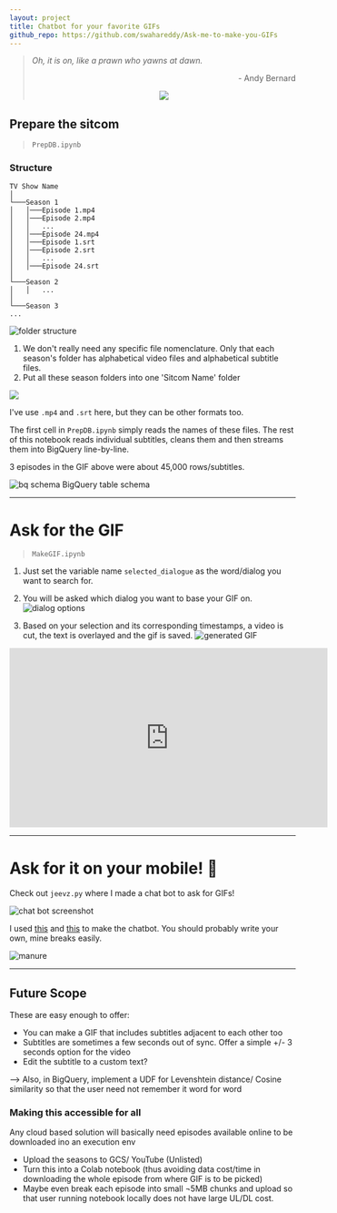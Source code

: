 ```yaml
---
layout: project
title: Chatbot for your favorite GIFs
github_repo: https://github.com/swahareddy/Ask-me-to-make-you-GIFs
---
```


<blockquote class="blockquote">
    <p class="mb-0"><i>Oh, it is on, like a prawn who yawns at dawn.</i></p>
    <p style="text-align:right;">- Andy Bernard</p>
    <center><img src="gifgenerator_images\prawnwhoridesatdawn.gif"></center>
</blockquote>
    

## Prepare the sitcom
>`PrepDB.ipynb`
### Structure

```
TV Show Name
│
└───Season 1
│   │───Episode 1.mp4
│   │───Episode 2.mp4
│   │   ...
│   │───Episode 24.mp4
│   │───Episode 1.srt
│   │───Episode 2.srt
│   │   ...
│   │───Episode 24.srt
│   
└───Season 2
│   │   ...
│   
└───Season 3
...
```

![folder structure](gifgenerator_images\folder_struct.gif)

1. We don't really need any specific file nomenclature. Only that each season's folder has alphabetical video files and alphabetical subtitle files.
2. Put all these season folders into one 'Sitcom Name' folder

![](gifgenerator_images/haevyouprep.gif)

I've use `.mp4` and `.srt` here, but they can be other formats too.

The first cell in `PrepDB.ipynb` simply reads the names of these files. The rest of this notebook reads individual subtitles, cleans them and then streams them into BigQuery line-by-line.

3 episodes in the GIF above were about 45,000 rows/subtitles.

![bq schema](gifgenerator_images\bq_schema.jpg) BigQuery table schema


---

# Ask for the GIF
>`MakeGIF.ipynb`
1. Just set the variable name `selected_dialogue` as the word/dialog you want to search for.
2. You will be asked which dialog you want to base your GIF on.
![dialog options](gifgenerator_images\dialog_options.jpg)

3. Based on your selection and its corresponding timestamps, a video is cut, the text is overlayed and the gif is saved.
![generated GIF](gifgenerator_images\gif_gen.gif)

<iframe width="560" height="315" src="https://www.youtube.com/embed/btR2OAGXCCU" frameborder="0" allow="accelerometer; autoplay; encrypted-media; gyroscope; picture-in-picture" allowfullscreen></iframe>

---

# Ask for it on your mobile! 📲

Check out `jeevz.py` where I made a chat bot to ask for GIFs!

![chat bot screenshot](gifgenerator_images\jeevz_chat_bot.jpeg)

I used [this](https://www.youtube.com/watch?v=5nhdxpoicW4) and [this](https://pypi.org/project/telegram-send/) to make the chatbot. You should probably write your own, mine breaks easily.

![manure](gifgenerator_images\putmanuredown.gif)

---

## Future Scope
These are easy enough to offer:
* You can make a GIF that includes subtitles adjacent to each other too
* Subtitles are sometimes a few seconds out of sync. Offer a simple +/- 3 seconds option for the video
* Edit the subtitle to a custom text?

--> Also, in BigQuery, implement a UDF for Levenshtein distance/ Cosine similarity so that the user need not remember it word for word


### Making this accessible for all
Any cloud based solution will basically need episodes available online to be downloaded ino an execution env
* Upload the seasons to GCS/ YouTube (Unlisted)
* Turn this into a Colab notebook (thus avoiding data cost/time in downloading the whole episode from where GIF is to be picked)
* Maybe even break each episode into small ¬5MB chunks and upload so that user running notebook locally does not have large UL/DL cost.



